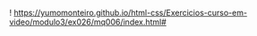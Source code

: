 !
https://yumomonteiro.github.io/html-css/Exercicios-curso-em-video/modulo3/ex026/mq006/index.html#
